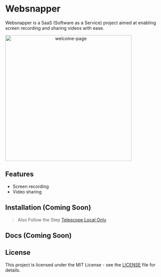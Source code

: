 # Websnapper
Websnapper is a SaaS (Software as a Service) project aimed at enabling screen recording and sharing videos with ease.


<div align="center" style="display:flex; gap: 1rem;">
    <img src="https://github.com/AmolKumarGupta/Websnapper/assets/88397611/821efec7-6b42-4c71-b436-1982d8561dc9" alt="welcome-page" width="400" >
</div>


## Features
- Screen recording
- Video sharing

## Installation (Coming Soon)

> Also Follow the Step [Telescope Local Only](https://laravel.com/docs/10.x/telescope#local-only-installation)

## Docs (Coming Soon)

## License
This project is licensed under the MIT License - see the [LICENSE](LICENSE.md ) file for details.


